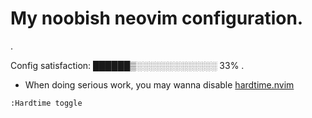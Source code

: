 # My noobish neovim configuration.

.

Config satisfaction: ██████▒░░░░░░░░░░░░░ 33%
.


- When doing serious work, you may wanna disable [hardtime.nvim](https://github.com/m4xshen/hardtime.nvim)

`
:Hardtime toggle
`
